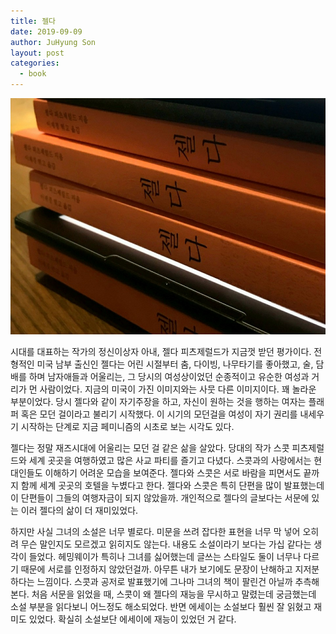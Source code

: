 ```yaml
---
title: 젤다
date: 2019-09-09
author: JuHyung Son
layout: post
categories:
  - book
---
```

<div aligh="center"> <img src="/image/zelda/zelda.jpeg" /> </div>
<script async src="https://pagead2.googlesyndication.com/pagead/js/adsbygoogle.js"></script>
<ins class="adsbygoogle" style="display:block; text-align:center;" data-ad-layout="in-article" data-ad-format="fluid"
    data-ad-client="ca-pub-6867386914419256" data-ad-slot="8283552650"></ins>
<script>
    (adsbygoogle = window.adsbygoogle || []).push({});
</script>

시대를 대표하는 작가의 정신이상자 아내, 젤다 피츠제럴드가 지금껏 받던 평가이다. 전형적인 미국 남부 출신인 젤다는 어린 시절부터 춤, 다이빙, 나무타기를 좋아했고, 술, 담배를 하며 남자애들과 어울리는, 그 당시의 여성상이었던 순종적이고 유순한 여성과 거리가 먼 사람이었다. 지금의 미국이 가진 이미지와는 사뭇 다른 이미지이다. 꽤 놀라운 부분이었다. 당시 젤다와 같이 자기주장을 하고, 자신이 원하는 것을 행하는 여자는 플래퍼 혹은 모던 걸이라고 불리기 시작했다. 이 시기의 모던걸을 여성이 자기 권리를 내세우기 시작하는 단계로 지금 페미니즘의 시초로 보는 시각도 있다.

젤다는 정말 재즈시대에 어울리는 모던 걸 같은 삶을 살았다. 당대의 작가 스콧 피츠제럴드와 세계 곳곳을 여행하였고 많은 사교 파티를 즐기고 다녔다. 스콧과의 사랑에서는 현대인들도 이해하기 어려운 모습을 보여준다. 젤다와 스콧은 서로 바람을 피면서도 끝까지 함께 세계 곳곳의 호텔을 누볐다고 한다. 젤다와 스콧은 특히 단편을 많이 발표했는데 이 단편들이 그들의 여행자금이 되지 않았을까. 개인적으로 젤다의 글보다는 서문에 있는 이러 젤다의 삶이 더 재미있었다.

하지만 사실 그녀의 소설은 너무 별로다. 미문을 쓰려 잡다한 표현을 너무 막 넣어 오히려 무슨 말인지도 모르겠고 읽히지도 않는다. 내용도 소설이라기 보다는 가십 같다는 생각이 들었다. 헤밍웨이가 특히나 그녀를 싫어했는데 글쓰는 스타일도 둘이 너무나 다르기 때문에 서로를 인정하지 않았던걸까. 아무튼 내가 보기에도 문장이 난해하고 지저분하다는 느낌이다. 스콧과 공저로 발표했기에 그나마 그녀의 책이 팔린건 아닐까 추측해본다. 처음 서문을 읽었을 때, 스콧이 왜 젤다의 재능을 무시하고 말렸는데 궁금했는데 소설 부분을 읽다보니 어느정도 해소되었다. 반면 에세이는 소설보다 훨씬 잘 읽혔고 재미도 있었다. 확실히 소설보단 에세이에 재능이 있었던 거 같다. 